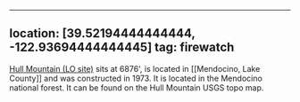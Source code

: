 
---
location: [39.52194444444444, -122.93694444444445]
tag: firewatch
---

[Hull Mountain (LO site)](http://www.peakbagging.com/CALookoutPhotos/HullMtn.html) sits at 6876', is located in [[Mendocino, Lake County]] and was constructed in 1973. It is located in the Mendocino national forest. It can be found on the Hull Mountain USGS topo map.
